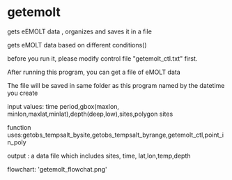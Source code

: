 getemolt
========

gets eEMOLT data , organizes and saves it in a file


gets  eMOLT data based on different conditions()

before you run it, please modify control file "getemolt_ctl.txt" first.

After running this program, you can get a file of eMOLT data

The  file will be saved in same folder as this program named by the datetime you create

input values: time period,gbox(maxlon, minlon,maxlat,minlat),depth(deep,low),sites,polygon sites

function uses:getobs_tempsalt_bysite,getobs_tempsalt_byrange,getemolt_ctl,point_in_poly

output : a data file which includes sites, time, lat,lon,temp,depth

flowchart: 'getemolt_flowchat.png'

